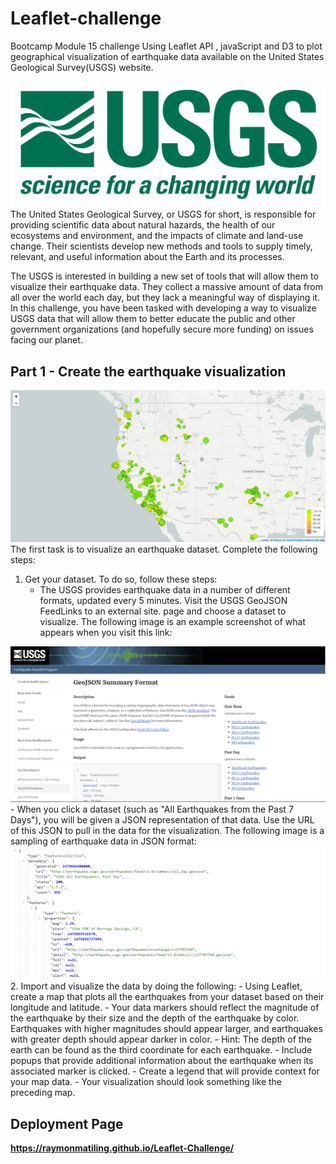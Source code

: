# Leaflet-challenge
Bootcamp Module 15 challenge
Using Leaflet  API , javaScript and D3 to plot geographical visualization of earthquake data available on the United States Geological Survey(USGS) website.

![1-Logo](https://github.com/raymonmatiling/Leaflet-Challenge/blob/main/Images/1-Logo.png)
The United States Geological Survey, or USGS for short, is responsible for providing scientific data about natural hazards, the health of our ecosystems and environment, and the impacts of climate and land-use change. Their scientists develop new methods and tools to supply timely, relevant, and useful information about the Earth and its processes.

The USGS is interested in building a new set of tools that will allow them to visualize their earthquake data. They collect a massive amount of data from all over the world each day, but they lack a meaningful way of displaying it. In this challenge, you have been tasked with developing a way to visualize USGS data that will allow them to better educate the public and other government organizations (and hopefully secure more funding) on issues facing our planet.
## Part 1 - Create the earthquake visualization

![NA eathquake](https://github.com/raymonmatiling/Leaflet-Challenge/blob/main/Images/2-BasicMap.png)
The first task is to visualize an earthquake dataset. Complete the following steps:
  1. Get your dataset. To do so, follow these steps:
      - The USGS provides earthquake data in a number of different formats, updated every 5 minutes. Visit the USGS GeoJSON FeedLinks to an external site. page and choose a dataset to visualize. The following image is an example screenshot of what appears when you visit this link:

![Alaska earthquake](https://github.com/raymonmatiling/Leaflet-Challenge/blob/main/Images/3-Data.png)
      - When you click a dataset (such as "All Earthquakes from the Past 7 Days"), you will be given a JSON representation of that data. Use the URL of this JSON to pull in the data for the visualization. The following image is a sampling of earthquake data in JSON format:
![Alaska earthquake](https://github.com/raymonmatiling/Leaflet-Challenge/blob/main/Images/4-JSON.png)
  2. Import and visualize the data by doing the following:
      - Using Leaflet, create a map that plots all the earthquakes from your dataset based on their longitude and latitude.
            - Your data markers should reflect the magnitude of the earthquake by their size and the depth of the earthquake by color. Earthquakes with higher magnitudes should appear larger, and earthquakes with greater depth should appear darker in color.
            - Hint: The depth of the earth can be found as the third coordinate for each earthquake.
      - Include popups that provide additional information about the earthquake when its associated marker is clicked.
      - Create a legend that will provide context for your map data.
      - Your visualization should look something like the preceding map.

## Deployment Page
**https://raymonmatiling.github.io/Leaflet-Challenge/**
